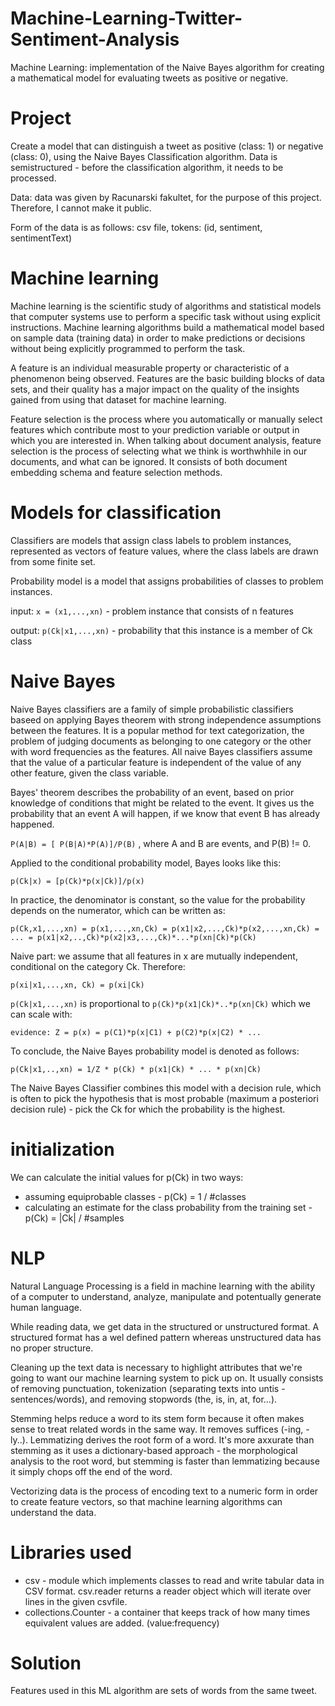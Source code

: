 # Machine-Learning-Twitter-Sentiment-Analysis
Machine Learning: implementation of the Naive Bayes algorithm for creating a mathematical model for evaluating tweets as positive or negative.

# Project

Create a model that can distinguish a tweet as positive (class: 1) or negative (class: 0), using the Naive Bayes Classification algorithm. Data is semistructured - before the classification algorithm, it needs to be processed.

Data: data was given by Racunarski fakultet, for the purpose of this project. Therefore, I cannot make it public.

Form of the data is as follows:
csv file, tokens: (id, sentiment, sentimentText)

# Machine learning

Machine learning is the scientific study of algorithms and statistical models that computer systems use to perform a specific task without using explicit instructions. Machine learning algorithms build a mathematical model based on sample data (training data) in order to make predictions or decisions without being explicitly programmed to perform the task.

A feature is an individual measurable property or characteristic of a phenomenon being observed. Features are the basic building blocks of data sets, and their quality has a major impact on the quality of the insights gained from using that dataset for machine learning. 

Feature selection is the process where you automatically or manually select features which contribute most to your prediction variable or output in which you are interested in. When talking about document analysis, feature selection is the process of selecting what we think is worthwhhile in our documents, and what can be ignored. It consists of both document embedding schema and feature selection methods.

# Models for classification

Classifiers are models that assign class labels to problem instances, represented as vectors of feature values, where the class labels are drawn from some finite set.

Probability model is a model that assigns probabilities of classes to problem instances.

input: `x = (x1,...,xn)` - problem instance that consists of n features

output: `p(Ck|x1,...,xn)` - probability that this instance is a member of Ck class

# Naive Bayes

Naive Bayes classifiers are a family of simple probabilistic classifiers baseed on applying Bayes theorem with strong independence assumptions between the features. It is a popular method for text categorization, the problem of judging documents as belonging to one category or the other with word frequencies as the features.
All naive Bayes classifiers assume that the value of a particular feature is independent of the value of any other feature, given the class variable.

Bayes' theorem describes the probability of an event, based on prior knowledge of conditions that might be related to the event. It gives us the probability that an event A will happen, if we know that event B has already happened.

`P(A|B) = [ P(B|A)*P(A)]/P(B)` , where A and B are events, and P(B) != 0.

Applied to the conditional probability model, Bayes looks like this:

`p(Ck|x) = [p(Ck)*p(x|Ck)]/p(x)`

In practice, the denominator is constant, so the value for the probability depends on the numerator, which can be written as:

`p(Ck,x1,...,xn) = p(x1,...,xn,Ck) = p(x1|x2,...,Ck)*p(x2,...,xn,Ck) = ... = p(x1|x2,..,Ck)*p(x2|x3,...,Ck)*...*p(xn|Ck)*p(Ck)`

Naive part: we assume that all features in x are mutually independent, conditional on the category Ck. Therefore:

`p(xi|x1,...,xn, Ck) = p(xi|Ck)`

`p(Ck|x1,...,xn)` is proportional to `p(Ck)*p(x1|Ck)*..*p(xn|Ck)` which we can scale with:

`evidence: Z = p(x) = p(C1)*p(x|C1) + p(C2)*p(x|C2) * ...`

To conclude, the Naive Bayes probability model is denoted as follows:

`p(Ck|x1,..,xn) = 1/Z * p(Ck) * p(x1|Ck) * ... * p(xn|Ck)`

The Naive Bayes Classifier combines this model with a decision rule, which is often to pick the hypothesis that is most probable (maximum a posteriori decision rule) - pick the Ck for which the probability is the highest.

# initialization

We can calculate the initial values for p(Ck) in two ways:
* assuming equiprobable classes - p(Ck) = 1 / #classes
* calculating an estimate for the class probability from the training set - p(Ck) = |Ck| / #samples

# NLP

Natural Language Processing is a field in machine learning with the ability of a computer to understand, analyze, manipulate and potentually generate human language.

While reading data, we get data in the structured or unstructured format. A structured format has a wel defined pattern whereas unstructured data has no proper structure.

Cleaning up the text data is necessary to highlight attributes that we're going to want our machine learning system to pick up on. It usually consists of removing punctuation, tokenization (separating texts into untis - sentences/words), and removing stopwords (the, is, in, at, for...).

Stemming helps reduce a word to its stem form because it often makes sense to treat related words in the same way. It removes suffices (-ing, -ly..). Lemmatizing derives the root form of a word. It's more axxurate than stemming as it uses a dictionary-based approach - the morphological analysis to the root word, but stemming is faster than lemmatizing because it simply chops off the end of the word.

Vectorizing data is the process of encoding text to a numeric form in order to create feature vectors, so that machine learning algorithms can understand the data.

# Libraries used

* csv - module which implements classes to read and write tabular data in CSV format. csv.reader returns a reader object which will iterate over lines in the given csvfile.
* collections.Counter - a container that keeps track of how many times equivalent values are added. (value:frequency)

# Solution

Features used in this ML algorithm are sets of words from the same tweet. 
